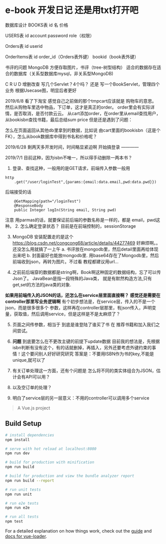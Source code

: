 # e-book 开发日记  还是用txt打开吧

数据库设计
BOOKS表
id    名     价格    

USERS表
id   account      password      role（权限）

Orders表
id		userid

OrderItems表
id	order_id（Orders表外键）	bookid（book表外键）

书评的问题
MongoDB 方便存取图片，书评（tree-树型结构）
适合的数据存在适合的数据库（关系型数据库mysql，非关系型MongoDB)

C R U D
增删改查 写几个Servlet？4个吗？
还是 写一个BookServlet，管理四个业务
根据Usecase图，明显后者更好

2019/6/8
看了下淘宝  感觉自己之前做的那个tmpcart应该就是 购物车的意思。
然后从购物车里选中物品，下订单，这才是真正的order。
order里会有实际详情，是否取消，是否付款云云。
从cart添加order，在order里从email查找用户，从bookisbn查找书籍，最后总结sum price
但是还是遇到了问题：

怎么在页面返回从其他db里拿到的数据，比如说 由cart里面的bookisbn（这是个FK），怎么从book数据库中得到书名和价格呢？

2019/6/28
剩两天多开发时间，时间略显紧迫啊
开始搞登录 ———— 

2019/7/1
目前这种，因为isbn不唯一，所以得手动删除一两本书？
1. 登录、查找这种，一般用的是GET请求，前端传入参数一般用
``` 
http
    .get("/user/loginTest",{params:{email:data.email,pwd:data.pwd}})
```
后端接受的话
```
    @GetMapping(path="/loginTest")
    @ResponseBody
    public Integer logIn(String email, String pwd) 
```
注意 用parmas的话，就要保证前后端的参数名称是一样的，都是 email，pwd这种。
2. 怎么确定登录状态？
目前是在前端控制的，sessionStorage

3. MongoDB
安装配置走的是这个 https://blog.csdn.net/congcong68/article/details/44277469
好麻烦啊。。还没怎么用就搞了一上午
a. 书评放在mongodb里，然后detail里面再给体现出来吧
b. 封面最好也能放mongodb里. 用base64存在了Mongodb里，然后前端收到json，再转为图片。不过看
教程都建议用url...


4. 之前前后端穿的数据都是string啊，Book啊这种固定的数据结构，忘了可以传 Json了。 
JavaBean是指一段特殊的Java类，
就是有默然构造方法,只有get,set的方法的java类的对象.

**如果用前端传入的JSON的话，还怎么在service层里面直接啊？**
**感觉还是需要在controller那里写业务逻辑啊**
有个初步想法是，在service层，传入的不是一个json，而是很多很多个
参数，这样再在controller层那里，有json传入，声明变量，获取值，然后调用service，但是这样是不是太麻烦了？

5. 页面之间传参数，相当于 到底是谁登陆了谁买了书
在 推荐书籍和加入我们之间尝试。

6. **问题** 到底要怎么在不更改主键的前提下update数据
   目前我的想法是，先根据isbn判断有没有这个，有的话就删掉，再插入，另外还要考虑外键约束的事情！这个要问别人好好研究研究
   答案是：不要用ISBN作为书的key,不能是unique,就可以了

7. 有关订单处理这一方面，还有个问题是 怎么将不同的类实体组合为JSON，估计会有API可以用？
8. 以及空订单的处理？
9. 明白了service层的另一层意义：不用的controller可以调用多个service
> A Vue.js project

## Build Setup

``` bash
# install dependencies
npm install

# serve with hot reload at localhost:8080
npm run dev

# build for production with minification
npm run build

# build for production and view the bundle analyzer report
npm run build --report

# run unit tests
npm run unit

# run e2e tests
npm run e2e

# run all tests
npm test
```

For a detailed explanation on how things work, check out the [guide](http://vuejs-templates.github.io/webpack/) and [docs for vue-loader](http://vuejs.github.io/vue-loader).
